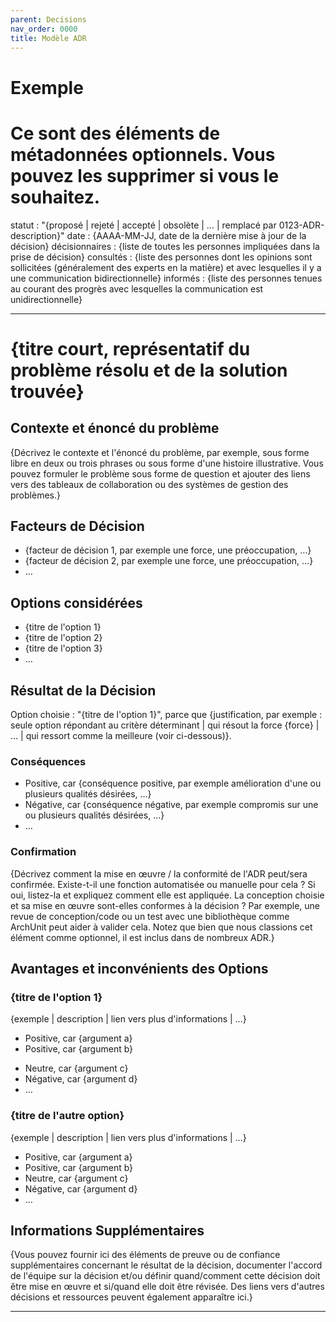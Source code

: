 ```yaml
---
parent: Decisions
nav_order: 0000
title: Modèle ADR
---
```

# Exemple

# Ce sont des éléments de métadonnées optionnels. Vous pouvez les supprimer si vous le souhaitez.
statut : "{proposé | rejeté | accepté | obsolète | … | remplacé par 0123-ADR-description}"
date : {AAAA-MM-JJ, date de la dernière mise à jour de la décision}
décisionnaires : {liste de toutes les personnes impliquées dans la prise de décision}
consultés : {liste des personnes dont les opinions sont sollicitées (généralement des experts en la matière) et avec lesquelles il y a une communication bidirectionnelle}
informés : {liste des personnes tenues au courant des progrès avec lesquelles la communication est unidirectionnelle}

---

# {titre court, représentatif du problème résolu et de la solution trouvée}

## Contexte et énoncé du problème

{Décrivez le contexte et l'énoncé du problème, par exemple, sous forme libre en deux ou trois phrases ou sous forme d'une histoire illustrative. Vous pouvez formuler le problème sous forme de question et ajouter des liens vers des tableaux de collaboration ou des systèmes de gestion des problèmes.}

<!-- Cet élément est optionnel. Vous pouvez le supprimer si vous le souhaitez. -->
## Facteurs de Décision

* {facteur de décision 1, par exemple une force, une préoccupation, …}
* {facteur de décision 2, par exemple une force, une préoccupation, …}
* … <!-- le nombre de facteurs peut varier -->

## Options considérées

* {titre de l'option 1}
* {titre de l'option 2}
* {titre de l'option 3}
* … <!-- le nombre d'options peut varier -->

## Résultat de la Décision

Option choisie : "{titre de l'option 1}", parce que {justification, par exemple : seule option répondant au critère déterminant | qui résout la force {force} | … | qui ressort comme la meilleure (voir ci-dessous)}.

<!-- Cet élément est optionnel. Vous pouvez le supprimer si vous le souhaitez. -->
### Conséquences

* Positive, car {conséquence positive, par exemple amélioration d'une ou plusieurs qualités désirées, …}
* Négative, car {conséquence négative, par exemple compromis sur une ou plusieurs qualités désirées, …}
* … <!-- le nombre de conséquences peut varier -->

<!-- Cet élément est optionnel. Vous pouvez le supprimer si vous le souhaitez. -->
### Confirmation

{Décrivez comment la mise en œuvre / la conformité de l'ADR peut/sera confirmée. Existe-t-il une fonction automatisée ou manuelle pour cela ? Si oui, listez-la et expliquez comment elle est appliquée. La conception choisie et sa mise en œuvre sont-elles conformes à la décision ? Par exemple, une revue de conception/code ou un test avec une bibliothèque comme ArchUnit peut aider à valider cela. Notez que bien que nous classions cet élément comme optionnel, il est inclus dans de nombreux ADR.}

<!-- Cet élément est optionnel. Vous pouvez le supprimer si vous le souhaitez. -->
## Avantages et inconvénients des Options

### {titre de l'option 1}

<!-- Cet élément est optionnel. Vous pouvez le supprimer si vous le souhaitez. -->
{exemple | description | lien vers plus d'informations | …}

* Positive, car {argument a}
* Positive, car {argument b}
<!-- utilisez "neutre" si l'argument n'est ni positif ni négatif -->
* Neutre, car {argument c}
* Négative, car {argument d}
* … <!-- le nombre d'avantages et d'inconvénients peut varier -->

### {titre de l'autre option}

{exemple | description | lien vers plus d'informations | …}

* Positive, car {argument a}
* Positive, car {argument b}
* Neutre, car {argument c}
* Négative, car {argument d}
* …

<!-- Cet élément est optionnel. Vous pouvez le supprimer si vous le souhaitez. -->
## Informations Supplémentaires

{Vous pouvez fournir ici des éléments de preuve ou de confiance supplémentaires concernant le résultat de la décision, documenter l'accord de l'équipe sur la décision et/ou définir quand/comment cette décision doit être mise en œuvre et si/quand elle doit être révisée. Des liens vers d'autres décisions et ressources peuvent également apparaître ici.} 

---